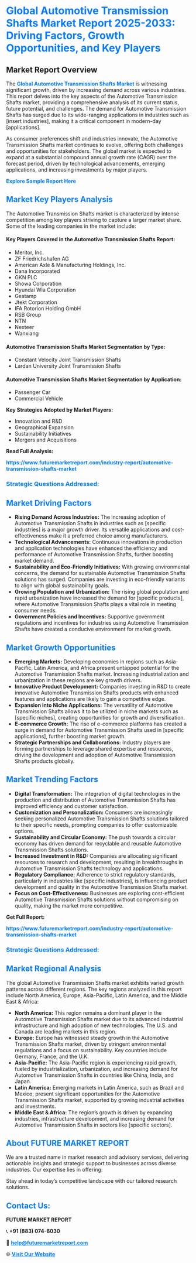 <h1 style="color: #007BFF;">Global Automotive Transmission Shafts Market Report 2025-2033: Driving Factors, Growth Opportunities, and Key Players</h1>

<section id="overview">
<h2>Market Report Overview</h2>
<p>The <a href="https://www.futuremarketreport.com/industry-report/automotive-transmission-shafts-market" style="color: #007BFF; text-decoration: none;"><strong>Global Automotive Transmission Shafts Market</strong></a> is witnessing significant growth, driven by increasing demand across various industries. This report delves into the key aspects of the Automotive Transmission Shafts market, providing a comprehensive analysis of its current status, future potential, and challenges. The demand for Automotive Transmission Shafts has surged due to its wide-ranging applications in industries such as [insert industries], making it a critical component in modern-day [applications].</p>
<p>As consumer preferences shift and industries innovate, the Automotive Transmission Shafts market continues to evolve, offering both challenges and opportunities for stakeholders. The global market is expected to expand at a substantial compound annual growth rate (CAGR) over the forecast period, driven by technological advancements, emerging applications, and increasing investments by major players.</p>
</section>

<section id="overview">
<p><a href="https://www.futuremarketreport.com/request-sample/reportId=89827" style="color: #007BFF; text-decoration: none;"><strong>Explore Sample Report Here</strong></a></p>
</section>

<section id="key-players">
<h2 style="color: #007BFF;">Market Key Players Analysis</h2>
<p>The Automotive Transmission Shafts market is characterized by intense competition among key players striving to capture a larger market share. Some of the leading companies in the market include:</p>
<h4>Key Players Covered in the Automotive Transmission Shafts Report:</h4>
<ul><li>Meritor, Inc.</li><li>ZF Friedrichshafen AG</li><li>American Axle &amp; Manufacturing Holdings, Inc.</li><li>Dana Incorporated</li><li>GKN PLC</li><li>Showa Corporation</li><li>Hyundai Wia Corporation</li><li>Gestamp</li><li>Jtekt Corporation</li><li>IFA Rotorion Holding GmbH</li><li>RSB Group</li><li>NTN</li><li>Nexteer</li><li>Wanxiang</li></ul>
<h4>Automotive Transmission Shafts Market Segmentation by Type:</h4>
<ul><li>Constant Velocity Joint Transmission Shafts</li><li>Lardan University Joint Transmission Shafts</li></ul>

<h4>Automotive Transmission Shafts Market Segmentation by Application:</h4>
<ul><li>Passenger Car</li><li>Commercial Vehicle</li></ul>
<p><strong>Key Strategies Adopted by Market Players:</strong></p>
<ul>
<li>Innovation and R&D</li>
<li>Geographical Expansion</li>
<li>Sustainability Initiatives</li>
<li>Mergers and Acquisitions</li>
</ul>
</section>

<section>
<p><strong>Read Full Analysis: </strong></p><a href="https://www.futuremarketreport.com/industry-report/automotive-transmission-shafts-market" style="color: #007BFF; text-decoration: none;"><strong>https://www.futuremarketreport.com/industry-report/automotive-transmission-shafts-market</strong></a>
<h3 style="color: #007BFF;">Strategic Questions Addressed:</h3>
</section>

<section id="driving-factors">
<h2 style="color: #007BFF;">Market Driving Factors</h2>
<ul>
<li><strong>Rising Demand Across Industries:</strong> The increasing adoption of Automotive Transmission Shafts in industries such as [specific industries] is a major growth driver. Its versatile applications and cost-effectiveness make it a preferred choice among manufacturers.</li>
<li><strong>Technological Advancements:</strong> Continuous innovations in production and application technologies have enhanced the efficiency and performance of Automotive Transmission Shafts, further boosting market demand.</li>
<li><strong>Sustainability and Eco-Friendly Initiatives:</strong> With growing environmental concerns, the demand for sustainable Automotive Transmission Shafts solutions has surged. Companies are investing in eco-friendly variants to align with global sustainability goals.</li>
<li><strong>Growing Population and Urbanization:</strong> The rising global population and rapid urbanization have increased the demand for [specific products], where Automotive Transmission Shafts plays a vital role in meeting consumer needs.</li>
<li><strong>Government Policies and Incentives:</strong> Supportive government regulations and incentives for industries using Automotive Transmission Shafts have created a conducive environment for market growth.</li>
</ul>
</section>

<section id="growth-opportunities">
<h2 style="color: #007BFF;">Market Growth Opportunities</h2>
<ul>
<li><strong>Emerging Markets:</strong> Developing economies in regions such as Asia-Pacific, Latin America, and Africa present untapped potential for the Automotive Transmission Shafts market. Increasing industrialization and urbanization in these regions are key growth drivers.</li>
<li><strong>Innovative Product Development:</strong> Companies investing in R&D to create innovative Automotive Transmission Shafts products with enhanced features and applications are likely to gain a competitive edge.</li>
<li><strong>Expansion into Niche Applications:</strong> The versatility of Automotive Transmission Shafts allows it to be utilized in niche markets such as [specific niches], creating opportunities for growth and diversification.</li>
<li><strong>E-commerce Growth:</strong> The rise of e-commerce platforms has created a surge in demand for Automotive Transmission Shafts used in [specific applications], further boosting market growth.</li>
<li><strong>Strategic Partnerships and Collaborations:</strong> Industry players are forming partnerships to leverage shared expertise and resources, driving the development and adoption of Automotive Transmission Shafts products globally.</li>
</ul>
</section>

<section id="trending-factors">
<h2 style="color: #007BFF;">Market Trending Factors</h2>
<ul>
<li><strong>Digital Transformation:</strong> The integration of digital technologies in the production and distribution of Automotive Transmission Shafts has improved efficiency and customer satisfaction.</li>
<li><strong>Customization and Personalization:</strong> Consumers are increasingly seeking personalized Automotive Transmission Shafts solutions tailored to their specific needs, prompting companies to offer customizable options.</li>
<li><strong>Sustainability and Circular Economy:</strong> The push towards a circular economy has driven demand for recyclable and reusable Automotive Transmission Shafts solutions.</li>
<li><strong>Increased Investment in R&D:</strong> Companies are allocating significant resources to research and development, resulting in breakthroughs in Automotive Transmission Shafts technology and applications.</li>
<li><strong>Regulatory Compliance:</strong> Adherence to strict regulatory standards, particularly in industries like [specific industries], is influencing product development and quality in the Automotive Transmission Shafts market.</li>
<li><strong>Focus on Cost-Effectiveness:</strong> Businesses are exploring cost-efficient Automotive Transmission Shafts solutions without compromising on quality, making the market more competitive.</li>
</ul>
</section>

<section>
<p><strong>Get Full Report: </strong></p><a href="https://www.futuremarketreport.com/industry-report/automotive-transmission-shafts-market" style="color: #007BFF; text-decoration: none;"><strong>https://www.futuremarketreport.com/industry-report/automotive-transmission-shafts-market</strong></a>
<h3 style="color: #007BFF;">Strategic Questions Addressed:</h3>
</section>


<section id="regional-analysis">
<h2 style="color: #007BFF;">Market Regional Analysis</h2>
<p>The global Automotive Transmission Shafts market exhibits varied growth patterns across different regions. The key regions analyzed in this report include North America, Europe, Asia-Pacific, Latin America, and the Middle East & Africa:</p>
<ul>
<li><strong>North America:</strong> This region remains a dominant player in the Automotive Transmission Shafts market due to its advanced industrial infrastructure and high adoption of new technologies. The U.S. and Canada are leading markets in this region.</li>
<li><strong>Europe:</strong> Europe has witnessed steady growth in the Automotive Transmission Shafts market, driven by stringent environmental regulations and a focus on sustainability. Key countries include Germany, France, and the U.K.</li>
<li><strong>Asia-Pacific:</strong> The Asia-Pacific region is experiencing rapid growth, fueled by industrialization, urbanization, and increasing demand for Automotive Transmission Shafts in countries like China, India, and Japan.</li>
<li><strong>Latin America:</strong> Emerging markets in Latin America, such as Brazil and Mexico, present significant opportunities for the Automotive Transmission Shafts market, supported by growing industrial activities and investments.</li>
<li><strong>Middle East & Africa:</strong> The region’s growth is driven by expanding industries, infrastructure development, and increasing demand for Automotive Transmission Shafts in sectors like [specific sectors].</li>
</ul>
</section>

<footer>
<h2 style="color: #007BFF;">About FUTURE MARKET REPORT</h2>
<p>We are a trusted name in market research and advisory services, delivering actionable insights and strategic support to businesses across diverse industries. Our expertise lies in offering:</p>

<p>Stay ahead in today’s competitive landscape with our tailored research solutions.</p>

<h2 style="color: #007BFF;">Contact Us:</h2>
<p><strong>FUTURE MARKET REPORT</strong></p>
<p>📞 <strong>+91 (883) 074-8030</strong></p>
<p>📧 <strong><a href="mailto:help@futuremarketreport.com" style="color: #007BFF;">help@futuremarketreport.com</a></strong></p>
<p>🌐 <strong><a href="https://www.futuremarketreport.com/" style="color: #007BFF;">Visit Our Website</a></strong></p>
</footer>